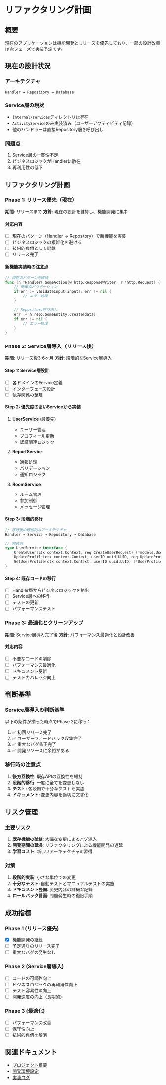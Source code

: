# リファクタリング計画

## 概要

現在のアプリケーションは機能開発とリリースを優先しており、一部の設計改善は次フェーズで実装予定です。

## 現在の設計状況

### アーキテクチャ
```
Handler → Repository → Database
```

### Service層の現状
- `internal/services`ディレクトリは存在
- `ActivityService`のみ実装済み（ユーザーアクティビティ記録）
- 他のハンドラーは直接Repository層を呼び出し

### 問題点
1. Service層の一貫性不足
2. ビジネスロジックがHandlerに散在
3. 再利用性の低下

## リファクタリング計画

### Phase 1: リリース優先（現在）
**期間**: リリースまで
**方針**: 現在の設計を維持し、機能開発に集中

#### 対応内容
- [ ] 現在のパターン（Handler → Repository）で新機能を実装
- [ ] ビジネスロジックの複雑化を避ける
- [ ] 技術的負債として記録
- [ ] リリース完了

#### 新機能実装時の注意点
```go
// 現在のパターンを維持
func (h *Handler) SomeAction(w http.ResponseWriter, r *http.Request) {
    // 簡単なバリデーション
    if err := validateInput(input); err != nil {
        // エラー処理
    }
    
    // Repository呼び出し
    err := h.repo.SomeEntity.Create(data)
    if err != nil {
        // エラー処理
    }
}
```

### Phase 2: Service層導入（リリース後）
**期間**: リリース後3-6ヶ月
**方針**: 段階的なService層導入

#### Step 1: Service層設計
- [ ] 各ドメインのService定義
- [ ] インターフェース設計
- [ ] 依存関係の整理

#### Step 2: 優先度の高いServiceから実装
1. **UserService** (最優先)
   - ユーザー管理
   - プロフィール更新
   - 認証関連ロジック

2. **ReportService**
   - 通報処理
   - バリデーション
   - 通知ロジック

3. **RoomService**
   - ルーム管理
   - 参加制御
   - メッセージ管理

#### Step 3: 段階的移行
```go
// 移行後の理想的なアーキテクチャ
Handler → Service → Repository → Database

// 実装例
type UserService interface {
    CreateUser(ctx context.Context, req CreateUserRequest) (*models.User, error)
    UpdateProfile(ctx context.Context, userID uuid.UUID, req UpdateProfileRequest) error
    GetUserProfile(ctx context.Context, userID uuid.UUID) (*UserProfile, error)
}
```

#### Step 4: 既存コードの移行
- [ ] Handler層からビジネスロジックを抽出
- [ ] Service層への移行
- [ ] テストの更新
- [ ] パフォーマンステスト

### Phase 3: 最適化とクリーンアップ
**期間**: Service層導入完了後
**方針**: パフォーマンス最適化と設計改善

#### 対応内容
- [ ] 不要なコードの削除
- [ ] パフォーマンス最適化
- [ ] ドキュメント更新
- [ ] テストカバレッジ向上

## 判断基準

### Service層導入の判断基準
以下の条件が揃った時点でPhase 2に移行：
1. ✅ 初回リリース完了
2. ✅ ユーザーフィードバック収集完了
3. ✅ 重大なバグ修正完了
4. ✅ 開発リソースに余裕がある

### 移行時の注意点
1. **後方互換性**: 既存APIの互換性を維持
2. **段階的移行**: 一度に全てを変更しない
3. **テスト**: 各段階で十分なテストを実施
4. **ドキュメント**: 変更内容を適切に文書化

## リスク管理

### 主要リスク
1. **既存機能の破綻**: 大幅な変更によるバグ混入
2. **開発期間の延長**: リファクタリングによる機能開発の遅延
3. **学習コスト**: 新しいアーキテクチャの習得

### 対策
1. **段階的実装**: 小さな単位での変更
2. **十分なテスト**: 自動テストとマニュアルテストの実施
3. **ドキュメント整備**: 変更内容の詳細な記録
4. **ロールバック計画**: 問題発生時の復旧手順

## 成功指標

### Phase 1 (リリース優先)
- [x] 機能開発の継続
- [ ] 予定通りのリリース完了
- [ ] 重大なバグの発生なし

### Phase 2 (Service層導入)
- [ ] コードの可読性向上
- [ ] ビジネスロジックの再利用性向上
- [ ] テスト容易性の向上
- [ ] 開発速度の向上（長期的）

### Phase 3 (最適化)
- [ ] パフォーマンス改善
- [ ] 保守性向上
- [ ] 技術的負債の解消

## 関連ドキュメント

- [プロジェクト概要](../CLAUDE.md)
- [開発環境設定](development-environment.md)
- [実装ログ](implement_logs/)